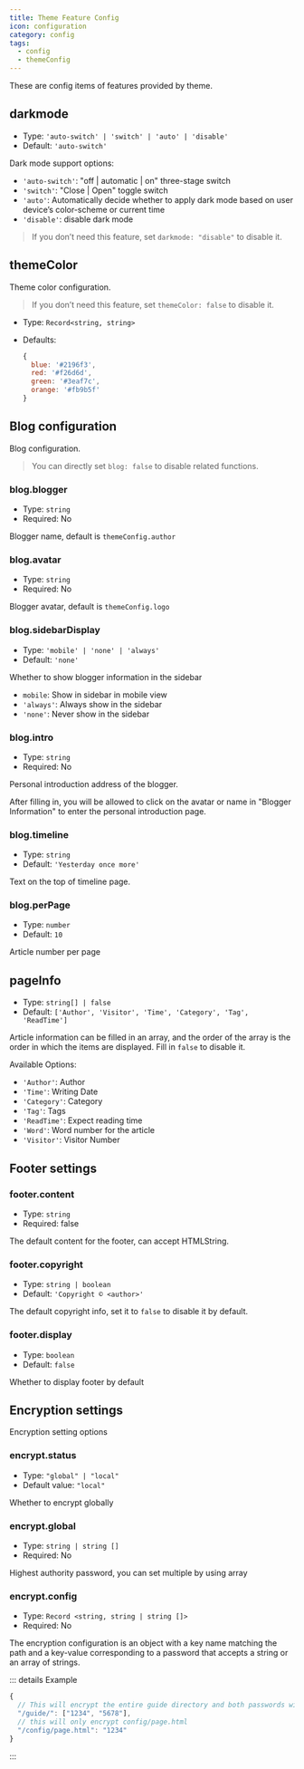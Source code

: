 ```yaml
---
title: Theme Feature Config
icon: configuration
category: config
tags:
  - config
  - themeConfig
---
```


These are config items of features provided by theme.

## darkmode <MyBadge text="Enabled by default" />

- Type: `'auto-switch' | 'switch' | 'auto' | 'disable'`
- Default: `'auto-switch'`

Dark mode support options:

- `'auto-switch'`: "off | automatic | on" three-stage switch
- `'switch'`: "Close | Open" toggle switch
- `'auto'`: Automatically decide whether to apply dark mode based on user device’s color-scheme or current time
- `'disable'`: disable dark mode

> If you don’t need this feature, set `darkmode: "disable"` to disable it.

## themeColor <MyBadge text="Enabled by default" />

Theme color configuration.

> If you don’t need this feature, set `themeColor: false` to disable it.

- Type: `Record<string, string>`
- Defaults:

  ```js
  {
    blue: '#2196f3',
    red: '#f26d6d',
    green: '#3eaf7c',
    orange: '#fb9b5f'
  }
  ```

## Blog configuration <MyBadge text="Enabled by default" />

Blog configuration.

> You can directly set `blog: false` to disable related functions.

### blog.blogger

- Type: `string`
- Required: No

Blogger name, default is `themeConfig.author`

### blog.avatar

- Type: `string`
- Required: No

Blogger avatar, default is `themeConfig.logo`

### blog.sidebarDisplay

- Type: `'mobile' | 'none' | 'always'`
- Default: `'none'`

Whether to show blogger information in the sidebar

- `mobile`: Show in sidebar in mobile view
- `'always'`: Always show in the sidebar
- `'none'`: Never show in the sidebar

### blog.intro

- Type: `string`
- Required: No

Personal introduction address of the blogger.

After filling in, you will be allowed to click on the avatar or name in "Blogger Information" to enter the personal introduction page.

### blog.timeline

- Type: `string`
- Default: `'Yesterday once more'`

Text on the top of timeline page.

### blog.perPage

- Type: `number`
- Default: `10`

Article number per page

## pageInfo

- Type: `string[] | false`
- Default: `['Author', 'Visitor', 'Time', 'Category', 'Tag', 'ReadTime']`

Article information can be filled in an array, and the order of the array is the order in which the items are displayed. Fill in `false` to disable it.

Available Options:

- `'Author'`: Author
- `'Time'`: Writing Date
- `'Category'`: Category
- `'Tag'`: Tags
- `'ReadTime'`: Expect reading time
- `'Word'`: Word number for the article
- `'Visitor'`: Visitor Number

## Footer settings

### footer.content

- Type: `string`
- Required: false

The default content for the footer, can accept HTMLString.

### footer.copyright

- Type: `string | boolean`
- Default: `'Copyright © <author>'`

The default copyright info, set it to `false` to disable it by default.

### footer.display

- Type: `boolean`
- Default: `false`

Whether to display footer by default

## Encryption settings

Encryption setting options

### encrypt.status

- Type: `"global" | "local"`
- Default value: `"local"`

Whether to encrypt globally

### encrypt.global

- Type: `string | string []`
- Required: No

Highest authority password, you can set multiple by using array

### encrypt.config

- Type: `Record <string, string | string []>`
- Required: No

The encryption configuration is an object with a key name matching the path and a key-value corresponding to a password that accepts a string or an array of strings.

::: details Example

```js
{
  // This will encrypt the entire guide directory and both passwords will be available
  "/guide/": ["1234", "5678"],
  // this will only encrypt config/page.html
  "/config/page.html": "1234"
}
```

:::
